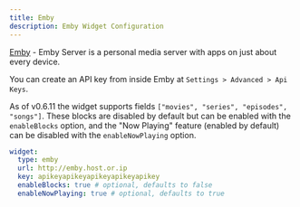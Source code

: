 ```yaml
---
title: Emby
description: Emby Widget Configuration
---
```


[Emby](https://github.com/MediaBrowser/Emby) - Emby Server is a personal media server with apps on just about every device.

You can create an API key from inside Emby at `Settings > Advanced > Api Keys`.

As of v0.6.11 the widget supports fields `["movies", "series", "episodes", "songs"]`. These blocks are disabled by default but can be enabled with the `enableBlocks` option, and the "Now Playing" feature (enabled by default) can be disabled with the `enableNowPlaying` option.

```yaml
widget:
  type: emby
  url: http://emby.host.or.ip
  key: apikeyapikeyapikeyapikeyapikey
  enableBlocks: true # optional, defaults to false
  enableNowPlaying: true # optional, defaults to true
```
